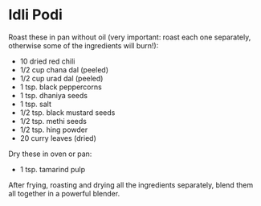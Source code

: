 # Idli Podi

Roast these in pan without oil (very important: roast each one separately, otherwise some of the ingredients will burn!):
* 10 dried red chili
* 1/2 cup chana dal (peeled)
* 1/2 cup urad dal (peeled)
* 1 tsp. black peppercorns
* 1 tsp. dhaniya seeds
* 1 tsp. salt
* 1/2 tsp. black mustard seeds
* 1/2 tsp. methi seeds
* 1/2 tsp. hing powder
* 20 curry leaves (dried)

Dry these in oven or pan:
* 1 tsp. tamarind pulp

After frying, roasting and drying all the ingredients separately, blend them all together in a powerful blender.
